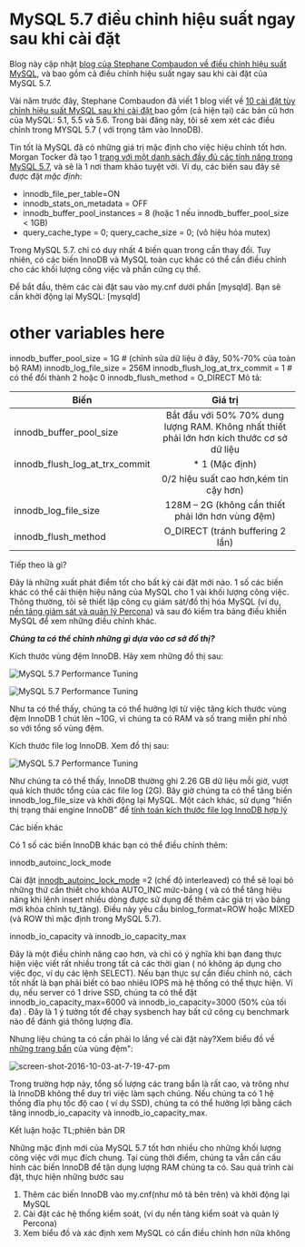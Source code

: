 # MySQL 5.7 điều chỉnh hiệu suất ngay sau khi cài đặt
Blog này cập nhật [blog của Stephane Combaudon về điều chỉnh hiệu suất MySQL][1], và bao gồm cả điều chỉnh hiệu suất ngay sau khi cài đặt của MySQL 5.7.


Vài năm trước đây, Stephane Combaudon đã viết 1 blog viết về [10 cài đặt tùy chỉnh hiệu suất MySQL sau khi cài đặt ][1] bao gồm (cả hiện tại) các bản cũ hơn của MySQL: 5.1, 5.5 và 5.6. Trong bài đăng này, tôi sẽ xem xét các điều chỉnh trong MYSQL 5.7 ( với trọng tâm vào InnoDB).

Tin tốt là MySQL đã có những giá trị mặc định cho việc hiệu chỉnh tốt hơn. Morgan Tocker đã tạo 1 [trang với một danh sách đầy đủ các tính năng trong MySQL 5.7][2], và sẽ là 1 nơi tham khảo tuyệt vời. Ví dụ, các biến sau đây sẽ được đặt _mặc định_:

- innodb_file_per_table=ON
- innodb_stats_on_metadata = OFF
- innodb_buffer_pool_instances = 8 (hoặc 1 nếu innodb_buffer_pool_size < 1GB)
- query_cache_type = 0; query_cache_size = 0; (vô hiệu hóa mutex)


Trong MySQL 5.7. chỉ có duy nhất 4 biến quan trong cần thay đổi. Tuy nhiên, có các biến InnoDB và MySQL toàn cục khác có thể cần điều chỉnh cho các khối lượng công việc và phần cứng cụ thể.

Để bắt đầu, thêm các cài đặt sau vào my.cnf dưới phần [mysqld]. Bạn sẽ cần khởi động lại MySQL:
[mysqld] 
# other variables here 
innodb_buffer_pool_size = 1G # (chỉnh sửa dữ liệu ở đây, 50%-70% của toàn bộ RAM)
innodb_log_file_size = 256M 
innodb_flush_log_at_trx_commit = 1 # có thể đổi thành 2 hoặc 0 
innodb_flush_method = O_DIRECT
Mô tả:

| Biến |  Giá trị | 
| ------------- |:-------------:| 
| innodb_buffer_pool_size |  Bắt đầu với 50% 70% dung lượng RAM. Không nhất thiết phải lớn hơn kích thước cơ sở dữ liệu|  
| innodb_flush_log_at_trx_commit | * 1   (Mặc định) 
|                                |0/2 hiệu suất cao hơn,kém tin cậy hơn)|  
| innodb_log_file_size |  128M – 2G (không cần thiết phải lớn hơn vùng đệm) |  
| innodb_flush_method |  O_DIRECT (tránh buffering 2 lần) | 

 

Tiếp theo là gì?

Đây là những xuất phát điểm tốt cho bất kỳ cài đặt mới nào. 1 số các biến khác có thể cải thiện hiệu năng của MySQL cho 1 vài khối lượng công việc. Thông thường, tôi sẽ thiết lập  công cụ giám sát/đồ thị hóa MySQL (ví dụ, [nền tảng giảm sát và quản lý Percona][3]) và sau đó kiểm tra bảng điều khiển MySQL để xem những điều chỉnh khác.

_**Chúng ta có thể chỉnh những gì dựa vào cơ sở đồ thị?**_

Kích thước vùng đệm InnoDB. Hãy xem những đồ thị sau:

![MySQL 5.7 Performance Tuning][4]

![MySQL 5.7 Performance Tuning][5]

Như ta có thể thấy, chúng ta có thể hưởng lợi từ việc tăng kích thước vùng đệm InnoDB 1 chút lên ~10G, vì chúng ta có RAM và số trang miễn phí nhỏ so với tổng số vùng đệm.

Kích thước file log InnoDB. Xem đồ thị sau:

![MySQL 5.7 Performance Tuning][6]

Như chúng ta có thể thấy, InnoDB thường ghi 2.26 GB dữ liệu mỗi giờ, vượt quá kích thước tổng của các file log (2G). Bây giờ chúng ta có thể tăng biến innodb_log_file_size và khởi động lại MySQL. Một cách khác, sử dụng "hiển thị trạng thái engine InnoDB" để [tính toán kích thước file log InnoDB hợp lý][7]

Các biến khác

Có 1 số các biến InnoDB khác bạn có thể điều chỉnh thêm:

innodb_autoinc_lock_mode

Cài đặt [innodb_autoinc_lock_mode][8] =2 (chế độ interleaved) có thể sẽ loại bỏ những thứ cần thiết cho khóa AUTO_INC mức-bảng ( và có thể tăng hiệu năng khi lệnh insert nhiều dòng được sử dụng để thêm các giá trị vào bảng mới khóa chỉnh tự_tăng).  Điều này yêu cầu binlog_format=ROW  hoặc MIXED  (và ROW thì mặc định trong MySQL 5.7).

innodb_io_capacity và innodb_io_capacity_max

Đây là một điều chỉnh nâng cao hơn, và chỉ có ý nghĩa khi bạn đang thực hiện việc viết rất nhiều trong tất cả các thời gian ( nó không áp dụng cho việc đọc, ví dụ các lệnh SELECT). Nếu bạn thực sự cần điều chỉnh nó, cách tốt nhất là bạn phải biết có bao nhiêu IOPS mà hệ thống có thể thực hiện. Ví dụ, nếu server có 1 drive SSD, chúng ta có thể đặt innodb_io_capacity_max=6000 và innodb_io_capacity=3000 (50% của tối đa) . Đây là 1 ý tưởng tốt để chạy sysbench hay bất cứ công cụ benchmark nào để đánh giá thông lượng đĩa.

Nhưng liệu chúng ta có cần phải lo lắng về cài đặt này?Xem biểu đồ về [những trang bẩn][9] của vùng đệm":

![screen-shot-2016-10-03-at-7-19-47-pm][10]

Trong trường hợp này, tổng số lượng các trang bẩn là rất cao, và trông như là InnoDB không thể duy trì việc làm sạch chúng. Nếu chúng ta có 1 hệ thống đĩa phụ tốc độ cao ( ví dụ SSD), chúng ta có thể hưởng lợi bằng cách tăng innodb_io_capacity và innodb_io_capacity_max.

Kết luận hoặc TL;phiên bản DR 

Những mặc định mới của MySQL 5.7 tốt hơn nhiều cho những khối lượng công việc với mục đích chung. Tại cùng thời điểm, chúng ta vẫn cần cấu hình các biến InnoDB để tận dụng lượng RAM chúng ta có. Sau quá trình cài đặt, thực hiện những bước sau

1. Thêm các biến InnoDB vào my.cnf(như mô tả bên trên) và khởi động lại MySQL
2. Cài đặt các hệ thống kiểm soát, (ví dụ nền tảng kiểm soát và quản lý Percona)
3. Xem biểu đồ và xác định xem MySQL có cần điều chỉnh hơn nữa không

[1]: https://www.percona.com/blog/2014/01/28/10-mysql-performance-tuning-settings-after-installation/
[2]: http://www.thecompletelistoffeatures.com/
[3]: http://pmmdemo.percona.com
[4]: https://www.percona.com/blog/wp-content/uploads/2016/10/Screen-Shot-2016-10-03-at-12.49.22-PM.png
[5]: https://www.percona.com/blog/wp-content/uploads/2016/10/Screen-Shot-2016-10-03-at-12.48.13-PM.png
[6]: https://www.percona.com/blog/wp-content/uploads/2016/10/Screen-Shot-2016-10-03-at-12.43.52-PM.png
[7]: https://www.percona.com/blog/2008/11/21/how-to-calculate-a-good-innodb-log-file-size/
[8]: http://dev.mysql.com/doc/refman/5.7/en/innodb-auto-increment-handling.html
[9]: http://dev.mysql.com/doc/refman/5.7/en/glossary.html#glos_dirty_page
[10]: https://www.percona.com/blog/wp-content/uploads/2016/10/Screen-Shot-2016-10-03-at-7.19.47-PM.png
[11]: https://secure.gravatar.com/avatar/79877aeedbd68531a30468cd771d5d07?s=84&d=mm&r=g
[12]: https://www.percona.com/blog/author/alexanderrubin/
